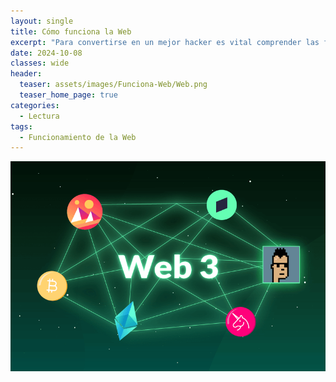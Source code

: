 ```yaml
---
layout: single
title: Cómo funciona la Web
excerpt: "Para convertirse en un mejor hacker es vital comprender las funciones subyacentes de la red mundial y qué la hace funcionar."
date: 2024-10-08
classes: wide
header:
  teaser: assets/images/Funciona-Web/Web.png
  teaser_home_page: true
categories:
  - Lectura
tags:
  - Funcionamiento de la Web
---
```


![Portada](assets/images/Funciona-Web/Portada.png)

